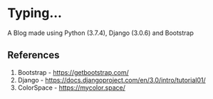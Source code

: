 # Typing...

A Blog made using Python (3.7.4), Django (3.0.6) and Bootstrap

## References

1. Bootstrap - https://getbootstrap.com/
1. Django - https://docs.djangoproject.com/en/3.0/intro/tutorial01/
1. ColorSpace - https://mycolor.space/
